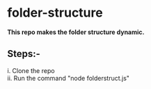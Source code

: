 # folder-structure

**This repo makes the folder structure dynamic.**

## Steps:-
i. Clone the repo<br>
ii. Run the command "node folderstruct.js"

